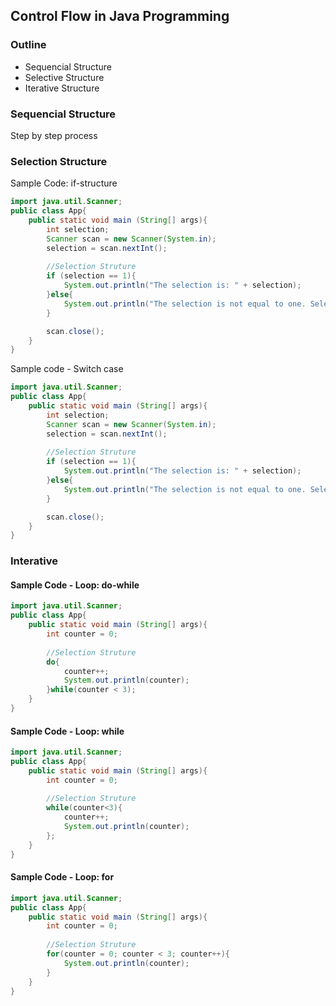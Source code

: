 ## Control Flow in Java Programming
### Outline
- Sequencial Structure
- Selective Structure
- Iterative Structure

### Sequencial Structure
Step by step process

### Selection Structure
Sample Code: if-structure
```Java
import java.util.Scanner;
public class App{
    public static void main (String[] args){
        int selection;
        Scanner scan = new Scanner(System.in);
        selection = scan.nextInt();
        
        //Selection Struture
        if (selection == 1){
            System.out.println("The selection is: " + selection);
        }else{
            System.out.println("The selection is not equal to one. Selection: " + selection);
        }

        scan.close();
    }
}
```
Sample code - Switch case
```Java
import java.util.Scanner;
public class App{
    public static void main (String[] args){
        int selection;
        Scanner scan = new Scanner(System.in);
        selection = scan.nextInt();
        
        //Selection Struture
        if (selection == 1){
            System.out.println("The selection is: " + selection);
        }else{
            System.out.println("The selection is not equal to one. Selection: " + selection);
        }

        scan.close();
    }
}
```

### Interative
#### Sample Code - Loop: do-while
```Java
import java.util.Scanner;
public class App{
    public static void main (String[] args){
        int counter = 0;
        
        //Selection Struture
        do{
            counter++;
            System.out.println(counter);
        }while(counter < 3);
    }
}
```

#### Sample Code - Loop: while
```Java
import java.util.Scanner;
public class App{
    public static void main (String[] args){
        int counter = 0;
        
        //Selection Struture
        while(counter<3){
            counter++;
            System.out.println(counter);
        };
    }
}
```

#### Sample Code - Loop: for
```Java
import java.util.Scanner;
public class App{
    public static void main (String[] args){
        int counter = 0;
        
        //Selection Struture
        for(counter = 0; counter < 3; counter++){
            System.out.println(counter);
        }
    }
}
```

